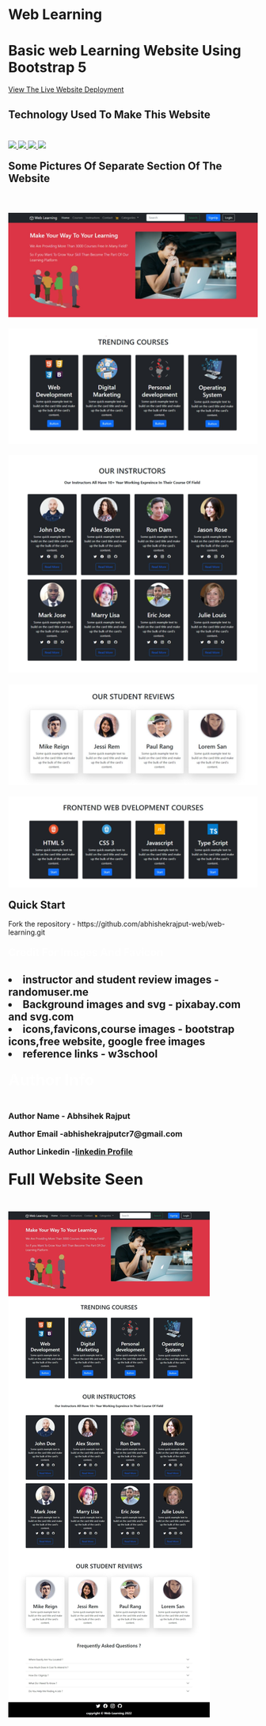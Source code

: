 # Web Learning
<h1>Basic web Learning Website Using Bootstrap 5</h1>
<p><a href="https://abhishekrajput-web.github.io/web-learning/">View The Live Website Deployment <a><p>

<h2 style="color:white">Technology Used To Make This Website</h2>

<div style="margin-top:40px">
 <a href="https://www.w3.org/html/" target="_blank"> <img src="https://img.icons8.com/color/94/000000/html-5.png"/> </a> 
    <a href="https://www.w3schools.com/css/" target="_blank"> <img src="https://img.icons8.com/color/94/000000/css3.png"/> </a> 
    <a href="https://developer.mozilla.org/en-US/docs/Web/JavaScript" target="_blank"> <img src="https://img.icons8.com/color/94/000000/javascript.png"/> </a> 
      <a href="https://developer.mozilla.org/en-US/docs/Web/JavaScript" target="_blank"> <img src="https://img.icons8.com/color/94/000000/bootstrap.png"/> </a> 
</div>

<h2 style="margin-top:20px">Some Pictures Of Separate Section Of The Website</h2>
<div>
<img style="margin-top:40px" src="website pics/webpic1%20(6).jpeg">
<img style="margin-top:20px" src="website pics/webpic1%20(4).jpeg">
<img style="margin-top:20px" src="website pics/webpic1%20(3).jpeg">
<img style="margin-top:20px" src="website pics/webpic1%20(2).jpeg">
<img style="margin-top:20px" src="website pics/webpic1%20(1).jpeg">
<div>
 
 
<h2 style="margin-top:20px">Quick Start</h2>
<p>Fork the repository - https://github.com/abhishekrajput-web/web-learning.git<p>


<h2 style="color:white;margin-top:20px">Credit For Images And Favicon<h2>

<div>
<li>instructor and student review images - <b>randomuser.me</b></li>
<li>Background images and svg - <b>pixabay.com and svg.com</b></li>
<li>icons,favicons,course images - <b>bootstrap icons,free website, google free images</b></li>
<li>reference links - <b>w3school</b></li>
<div>

 <h2 style="color:white;margin-top:20px">Author Info<h2>
 <div style="font-size:16px;">
 <p>Author Name - Abhsihek Rajput</p>
 <p>Author Email -abhishekrajputcr7@gmail.com</p>
 <p>Author Linkedin  -<a href="https://linkedin.com/in/abhishek-rajput-58b5811a8">linkedin Profile</a></p>
</div>
 
<h2 style="margin-top:20px">Full Website Seen</h2>
<div>
<img style="margin-top:20px" src="website pics/webpic1%20(7).jpeg">
</div>

